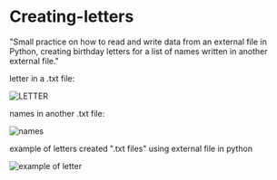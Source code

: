 # Creating-letters
"Small practice on how to read and write data from an external file in Python, creating birthday letters for a list of names written in another external file."

letter in a .txt file:

![LETTER](https://github.com/bardack134/Creating-letters/assets/142977989/04299352-bf80-4dee-9703-75da8bd0350a)


names in another .txt file:

![names](https://github.com/bardack134/Creating-letters/assets/142977989/9c711b55-a93f-4baf-880e-5edbf98a4332)


example of letters created ".txt files" using external file in python

![example of letter](https://github.com/bardack134/Creating-letters/assets/142977989/aeb8bffc-1896-4b8c-9ea9-76307f4655da)
